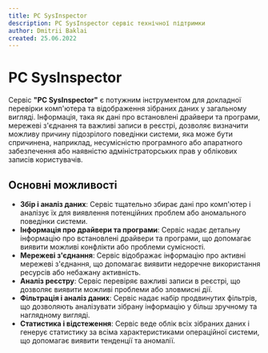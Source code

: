 ```yaml
---
title: PC SysInspector
description: PC SysInspector сервіс технічної підтримки
author: Dmitrii Baklai
created: 25.06.2022
---
```


# PC SysInspector

Сервіс **"PC SysInspector"** є потужним інструментом для докладної перевірки комп'ютера та відображення зібраних даних у загальному вигляді. Інформація, така як дані про встановлені драйвери та програми, мережеві з'єднання та важливі записи в реєстрі, дозволяє визначити можливу причину підозрілого поведінки системи, яка може бути спричинена, наприклад, несумісністю програмного або апаратного забезпечення або наявністю адміністраторських прав у облікових записів користувачів.

## Основні можливості

- **Збір і аналіз даних**: Сервіс тщательно збирає дані про комп'ютер і аналізує їх для виявлення потенційних проблем або аномального поведінки системи.
- **Інформація про драйвери та програми**: Сервіс надає детальну інформацію про встановлені драйвери та програми, що допомагає виявити можливі конфлікти або проблеми сумісності.
- **Мережеві з'єднання**: Сервіс відображає інформацію про активні мережеві з'єднання, що допомагає виявити недоречне використання ресурсів або небажану активність.
- **Аналіз реєстру**: Сервіс перевіряє важливі записи в реєстрі, що дозволяє виявити можливі проблеми або зловмисні дії.
- **Фільтрація і аналіз даних**: Сервіс надає набір продвинутих фільтрів, що дозволяють аналізувати зібрану інформацію у більш зручному та наглядному вигляді.
- **Статистика і відстеження**: Сервіс веде облік всіх зібраних даних і генерує статистику за всіма характеристиками операційної системи, що допомагає виявити тенденції та аномалії.

